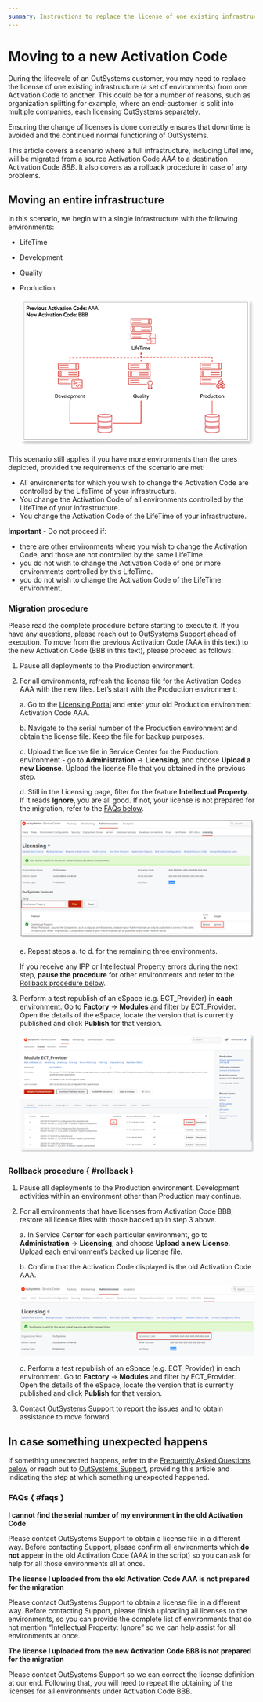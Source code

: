 ```yaml
---
summary: Instructions to replace the license of one existing infrastructure from one Activation Code to another.
---
```


# Moving to a new Activation Code

During the lifecycle of an OutSystems customer, you may need to replace the license of one existing infrastructure (a set of environments) from one Activation Code to another. This could be for a number of reasons, such as organization splitting for example, where an end-customer is split into multiple companies, each licensing OutSystems separately.

Ensuring the change of licenses is done correctly ensures that downtime is avoided and the continued normal functioning of OutSystems.

This article covers a scenario where a full infrastructure, including LifeTime, will be migrated from a source Activation Code *AAA* to a destination Activation Code *BBB*. It also covers as a rollback procedure in case of any problems.

## Moving an entire infrastructure

In this scenario, we begin with a single infrastructure with the following environments:

* LifeTime
* Development
* Quality
* Production

    ![](images/move-infra-system-lt.png)

This scenario still applies if you have more environments than the ones depicted, provided the requirements of the scenario are met:

* All environments for which you wish to change the Activation Code are controlled by the LifeTime of your infrastructure. 
* You change the Activation Code of all environments controlled by the LifeTime of your infrastructure. 
* You change the Activation Code of the LifeTime of your infrastructure. 

**Important** - Do not proceed if:

* there are other environments where you wish to change the Activation Code, and those are not controlled by the same LifeTime.
* you do not wish to change the Activation Code of one or more environments controlled by this LifeTime.
* you do not wish to change the Activation Code of the LifeTime environment.

### Migration procedure

Please read the complete procedure before starting to execute it. If you have any questions, please reach out to [OutSystems Support](https://success.outsystems.com/Support) ahead of execution. 
To move from the previous Activation Code (AAA in this text) to the new Activation Code (BBB in this text), please proceed as follows:

1.  Pause all deployments to the Production environment.

1.  For all environments, refresh the license file for the Activation Codes AAA with the new files. Let’s start with the Production environment:

    a. Go to the [Licensing Portal](https://www.outsystems.com/licensing) and enter your old Production environment Activation Code AAA.
        
    b. Navigate to the serial number of the Production environment and obtain the license file. Keep the file for backup purposes.
        
    c. Upload the license file in Service Center for the Production environment - go to **Administration** -> **Licensing**, and choose **Upload a new License**. Upload the license file that you obtained in the previous step.
        
    d. Still in the Licensing page, filter for the feature **Intellectual Property**. If it reads **Ignore**, you are all good. If not, your license is not prepared for the migration, refer to the [FAQs below](#faqs).

    ![](images/move-infra-ignore-lt.png)
            
    e. Repeat steps a. to d. for the remaining three environments.

    <div class="info" markdown="1">

    If you receive any IPP or Intellectual Property errors during the next step, **pause the procedure** for other environments and refer to the [Rollback procedure below](#rollback).

    </div>

1.  Perform a test republish of an eSpace (e.g. ECT_Provider) in **each** environment. 
Go to **Factory** -> **Modules** and filter by ECT_Provider. Open the details of the eSpace, locate the version that is currently published and click **Publish** for that version.

    ![](images/move-infra-ect-lt.png)

### Rollback procedure { #rollback }

1.  Pause all deployments to the Production environment. 
Development activities within an environment other than Production may continue.

1.  For all environments that have licenses from Activation Code BBB, restore all license files with those backed up in step 3 above.

    a. In Service Center for each particular environment, go to **Administration** -> **Licensing**, and choose **Upload a new License**. Upload each environment’s backed up license file.

    b. Confirm that the Activation Code displayed is the old Activation Code AAA.

    ![](images/move-infra-rollback-lt.png)

    c. Perform a test republish of an eSpace (e.g. ECT_Provider) in each environment. 
    Go to **Factory** -> **Modules** and filter by ECT_Provider. Open the details of the eSpace, locate the version that is currently published and click **Publish** for that version.

1.  Contact [OutSystems Support](https://success.outsystems.com/Support) to report the issues and to obtain assistance to move forward.

## In case something unexpected happens

If something unexpected happens, refer to the [Frequently Asked Questions below](#faqs) or reach out to [OutSystems Support](https://success.outsystems.com/Support), providing this article and indicating the step at which something unexpected happened.

### FAQs { #faqs }

**I cannot find the serial number of my environment in the old Activation Code**

Please contact OutSystems Support to obtain a license file in a different way. Before contacting Support, please confirm all environments which **do not** appear in the old Activation Code (AAA in the script) so you can ask for help for all those environments all at once.

**The license I uploaded from the old Activation Code AAA is not prepared for the migration**

Please contact OutSystems Support to obtain a license file in a different way. Before contacting Support, please finish uploading all licenses to the environments, so you can provide the complete list of environments that do not mention “Intellectual Property: Ignore” so we can help assist for all environments at once.

**The license I uploaded from the new Activation Code BBB is not prepared for the migration**

Please contact OutSystems Support so we can correct the license definition at our end. Following that, you will need to repeat the obtaining of the licenses for all environments under Activation Code BBB.
